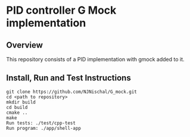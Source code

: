 # PID controller G Mock implementation

## Overview

This repository consists of a PID implementation with gmock added to it.

## Install, Run and Test Instructions
```
git clone https://github.com/NJNischal/G_mock.git
cd <path to repository>
mkdir build
cd build
cmake ..
make
Run tests: ./test/cpp-test
Run program: ./app/shell-app
```
